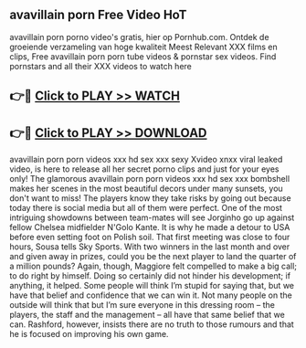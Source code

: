 ## avavillain porn Free Video HoT 

avavillain porn porno video's gratis, hier op Pornhub.com. Ontdek de groeiende verzameling van hoge kwaliteit Meest Relevant XXX films en clips,
Free avavillain porn porn tube videos & pornstar sex videos. Find pornstars and all their XXX videos to watch here


## 👉🔴 [Click to PLAY >> WATCH](http://us.freeplayer.one?title=avavillain_porn&ref=16D)

## 👉🔴 [Click to PLAY >> DOWNLOAD](http://us.freeplayer.one?title=avavillain_porn&ref=16D)


avavillain porn porn videos xxx hd sex xxx sexy Xvideo xnxx viral leaked video, is here to release all her secret porno clips and just for your eyes only! The glamorous avavillain porn porn videos xxx hd sex xxx bombshell makes her scenes in the most beautiful decors under many sunsets, you don't want to miss! The players know they take risks by going out because today there is social media but all of them were perfect. One of the most intriguing showdowns between team-mates will see Jorginho go up against fellow Chelsea midfielder N'Golo Kante. It is why he made a detour to USA before even setting foot on Polish soil. That first meeting was close to four hours, Sousa tells Sky Sports. With two winners in the last month and over and given away in prizes, could you be the next player to land the quarter of a million pounds? Again, though, Maggiore felt compelled to make a big call; to do right by himself. Doing so certainly did not hinder his development; if anything, it helped. Some people will think I’m stupid for saying that, but we have that belief and confidence that we can win it. Not many people on the outside will think that but I’m sure everyone in this dressing room – the players, the staff and the management – all have that same belief that we can. Rashford, however, insists there are no truth to those rumours and that he is focused on improving his own game.